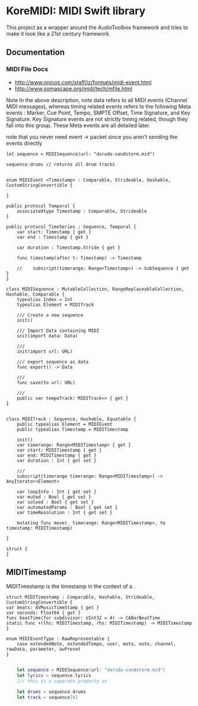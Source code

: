 # KoreMIDI: MIDI Swift library

This project as a wrapper around the AudioToolbox framework and tries to make it look like a 21st century framework.  

## Documentation
### MIDI File Docs
* http://www.onicos.com/staff/iz/formats/midi-event.html
* http://www.somascape.org/midi/tech/mfile.html

Note In the above description, note data refers to all MIDI events (Channel MIDI messages), whereas timing related events refers to the following Meta events : Marker, Cue Point, Tempo, SMPTE Offset, Time Signature, and Key Signature. Key Signature events are not strictly timing related, though they fall into this group. These Meta events are all detailed later.

note that you never need event -> packet since you aren't sending the events directly

```
let sequence = MIDISequence(url: "darude-sandstorm.mid")

sequence.drums // returns all drum tracks


```

```
enum MIDIEvent <Timestamp> : Comparable, Strideable, Hashable,      CustomStringConvertible {
    
}

public protocol Temporal {
    associatedtype Timestamp : Comparable, Strideable
}

public protocol TimeSeries : Sequence, Temporal {
    var start: Timestamp { get }
    var end : Timestamp { get }

    var duration : Timestamp.Stride { get }

    func timestamp(after t: Timestamp) -> Timestamp

    //    subscript(timerange: Range<Timestamp>) -> SubSequence { get }
}

```

```
class MIDISequence : MutableCollection, RangeReplaceableCollection, Hashable, Comparable {
    typealias Index = Int
    typealias Element = MIDITrack

    /// Create a new sequence
    init()

    /// Import Data containing MIDI
    init(import data: Data)

    /// 
    init(import url: URL)

    /// export sequence as data
    func export() -> Data

    ///
    func save(to url: URL)

    ///
    public var tempoTrack: MIDITrack<> { get }
}
```


```

```

```
class MIDITrack : Sequence, Hashable, Equatable {
    public typealias Element = MIDIEvent
    public typealias Timestamp = MIDITimestamp

    init()
    var timerange: Range<MIDITimestamp> { get }
    var start: MIDITimestamp { get }
    var end: MIDITimestamp { get }
    var duration : Int { get set }

    /// 
    subscript(timerange timerange: Range<MIDITimestamp>) -> AnyIterator<Element>

    var loopInfo : Int { get set }
    var muted : Bool { get set }
    var soloed : Bool { get set }
    var automatedParams : Bool { get set }
    var timeResolution : Int { get set } 

    mutating func move(_ timerange: Range<MIDITimestamp>, to timestamp: MIDITimestamp)

}
```

```
struct {
}
```

 

## MIDITimestamp

MIDITimestamp is the timestamp in the context of a . 

```
struct MIDITimestamp : Comparable, Hashable, Strideable, CustomStringConvertible {
var beats: AVMusicTimeStamp { get }
var seconds: Float64 { get }
func beatTime(for subdivisor: UInt32 = 4) -> CABarBeatTime
static func +(lhs: MIDITimestamp, rhs: MIDITimestamp) -> MIDITimestamp
}
```


```
enum MIDIEventType : RawRepresentable {
    case extendedNote, extendedTempo, user, meta, note, channel, rawData, parameter, auPreset
}

```



```swift

    let sequence = MIDISequence(url: "darude-sandstorm.mid")
    let lyrics = sequence.lyrics
    /// this is a separate property as 

    let drums = sequence.drums
    let track = sequence[0]
    
 
```
